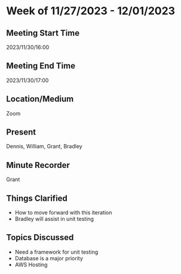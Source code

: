 # Week of 11/27/2023 - 12/01/2023

## Meeting Start Time

2023/11/30/16:00

## Meeting End Time

2023/11/30/17:00

## Location/Medium

Zoom

## Present

Dennis, William, Grant, Bradley

## Minute Recorder

Grant

## Things Clarified

- How to move forward with this iteration
- Bradley will assist in unit testing

## Topics Discussed

- Need a framework for unit testing
- Database is a major priority
- AWS Hosting
